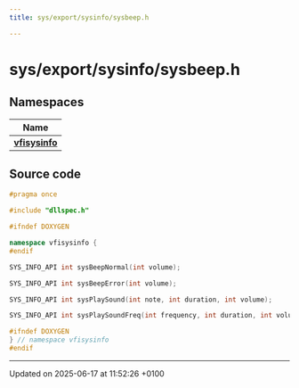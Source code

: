 ```yaml
---
title: sys/export/sysinfo/sysbeep.h

---
```


# sys/export/sysinfo/sysbeep.h



## Namespaces

| Name           |
| -------------- |
| **[vfisysinfo](namespacevfisysinfo.md)**  |




## Source code

```cpp
#pragma once

#include "dllspec.h"

#ifndef DOXYGEN

namespace vfisysinfo {
#endif

SYS_INFO_API int sysBeepNormal(int volume);

SYS_INFO_API int sysBeepError(int volume);

SYS_INFO_API int sysPlaySound(int note, int duration, int volume);

SYS_INFO_API int sysPlaySoundFreq(int frequency, int duration, int volume);

#ifndef DOXYGEN
} // namespace vfisysinfo
#endif
```


-------------------------------

Updated on 2025-06-17 at 11:52:26 +0100
